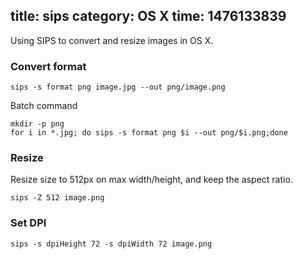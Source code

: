 title: sips
category: OS X
time: 1476133839
---
Using SIPS to convert and resize images in OS X.

### Convert format

```
sips -s format png image.jpg --out png/image.png
```

Batch command

```
mkdir -p png
for i in *.jpg; do sips -s format png $i --out png/$i.png;done
```

### Resize

Resize size to 512px on max width/height, and keep the aspect ratio.

```
sips -Z 512 image.png
```
### Set DPI

```
sips -s dpiHeight 72 -s dpiWidth 72 image.png
```

